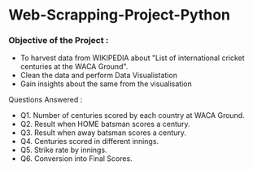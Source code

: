 # Web-Scrapping-Project-Python

### Objective of the Project :
- To harvest data from WIKIPEDIA about "List of international cricket centuries at the WACA Ground".
- Clean the data and perform Data Visualistation
- Gain insights about the same from the visualisation


Questions Answered :
- Q1. Number of centuries scored by each country at WACA Ground. 
- Q2. Result when HOME batsman scores a century. 
- Q3. Result when away batsman scores a century. 
- Q4. Centuries scored in different innings. 
- Q5. Strike rate by innings. 
- Q6. Conversion into Final Scores.

